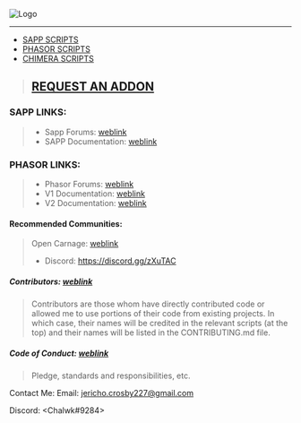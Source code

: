 ![Logo](https://i.imgur.com/t0W5aJe.png)

- - - - 

* [SAPP SCRIPTS](https://github.com/Chalwk77/HALO-SCRIPT-PROJECTS/tree/master/SAPP%20SCRIPTS)
* [PHASOR SCRIPTS](https://github.com/Chalwk77/HALO-SCRIPT-PROJECTS/tree/master/PHASOR%20SCRIPTS)
* [CHIMERA SCRIPTS](https://github.com/Chalwk77/HALO-SCRIPT-PROJECTS/tree/master/CHIMERA/GLOBAL)

> ## [REQUEST AN ADDON](https://github.com/Chalwk77/HALO-SCRIPT-PROJECTS/issues/new?template=feature_request.md)

### SAPP LINKS:
> * Sapp Forums: [weblink](http://halo.isimaginary.com/)
> * SAPP Documentation: [weblink](https://docs.google.com/document/d/1RAnl68RN8z0RAvJcPqnv94ngzWZ6xavaX1EHsAqHeJU)

### PHASOR LINKS:
> * Phasor Forums: [weblink](http://phasor.proboards.com/)
> * V1 Documentation: [weblink](http://phasor.halonet.net/archive/docs/05x.html)
> * V2 Documentation: [weblink](http://phasor.halonet.net/archive/docs/200.html)

#### Recommended Communities:
> Open Carnage: [weblink](https://opencarnage.net/)
> * Discord: https://discord.gg/zXuTAC

##### Contributors: [weblink](https://github.com/Chalwk77/HALO-SCRIPT-PROJECTS/blob/master/CONTRIBUTING.md)
> Contributors are those whom have directly contributed code or allowed me to use portions of their code from existing projects. 
> In which case, their names will be credited in the relevant scripts (at the top) and their names will be listed in the CONTRIBUTING.md file.

##### Code of Conduct: [weblink](https://github.com/Chalwk77/HALO-SCRIPT-PROJECTS/blob/master/CODE_OF_CONDUCT.md)
> Pledge, standards and responsibilities, etc.


Contact Me:
Email: <jericho.crosby227@gmail.com>

Discord: <Chalwk#9284>
